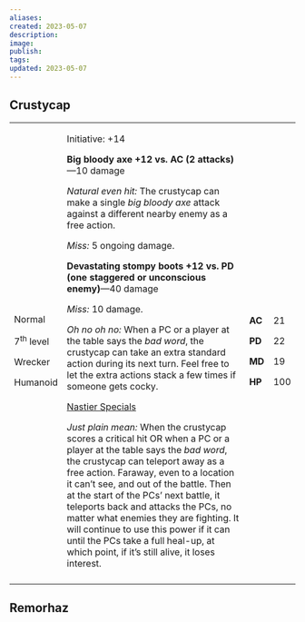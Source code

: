 ```yaml
---
aliases: 
created: 2023-05-07
description: 
image: 
publish: 
tags: 
updated: 2023-05-07
---
```


## Crustycap

<table>
<colgroup>
<col style="width: 18%" />
<col style="width: 69%" />
<col style="width: 5%" />
<col style="width: 6%" />
</colgroup>
<tbody>
<tr class="odd">
<td><p>Normal</p>
<p>7<sup>th</sup> level</p>
<p>Wrecker</p>
<p>Humanoid</p></td>
<td><p>Initiative: +14</p>
<p><strong>Big bloody axe +12 vs. AC (2 attacks)</strong>—10 damage</p>
<p><em>Natural even hit:</em> The crustycap can make a single <em>big
bloody axe</em> attack against a different nearby enemy as a free
action.</p>
<p><em>Miss:</em> 5 ongoing damage.</p>
<p><strong>Devastating stompy boots +12 vs. PD (one staggered or
unconscious enemy)</strong>—40 damage</p>
<p><em>Miss:</em> 10 damage.</p>
<p><em>Oh no oh no:</em> When a PC or a player at the table says the
<em>bad word</em>, the crustycap can take an extra standard action
during its next turn. Feel free to let the extra actions stack a few
times if someone gets cocky.</p>
<p><u>Nastier Specials</u></p>
<p><em>Just plain mean:</em> When the crustycap scores a critical hit OR
when a PC or a player at the table says the <em>bad word</em>, the
crustycap can teleport away as a free action. Faraway, even to a
location it can’t see, and out of the battle. Then at the start of the
PCs’ next battle, it teleports back and attacks the PCs, no matter what
enemies they are fighting. It will continue to use this power if it can
until the PCs take a full heal-up, at which point, if it’s still alive,
it loses interest.</p></td>
<td><p><strong>AC</strong></p>
<p><strong>PD</strong></p>
<p><strong>MD</strong></p>
<p><strong>HP</strong></p></td>
<td><p>21</p>
<p>22</p>
<p>19</p>
<p>100</p></td>
</tr>
<tr class="even">
<td></td>
<td></td>
<td></td>
<td></td>
</tr>
</tbody>
</table>

## Remorhaz